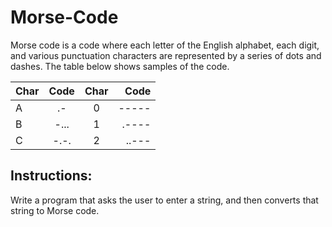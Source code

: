 # Morse-Code

Morse code is a code where each letter of the English alphabet, each digit, and various punctuation characters are represented by a series of dots and dashes. The table below shows samples of the code.

| Char        | Code            | Char  | Code   |
| ------------- |:-------------:|:-----:| -----: |
| A | .-  | 0 | -----  |
| B | -...| 1 | .----  |
| C | -.-.| 2 | ..---  |

## Instructions:
Write a program that asks the user to enter a string, and then converts that string to Morse code.

